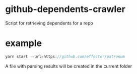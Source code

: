 # github-dependents-crawler

Script for retrieving dependents for a repo

# example

``` js
yarn start --url=https://github.com/effector/patronum
```

A file with parsing results will be created in the current folder
